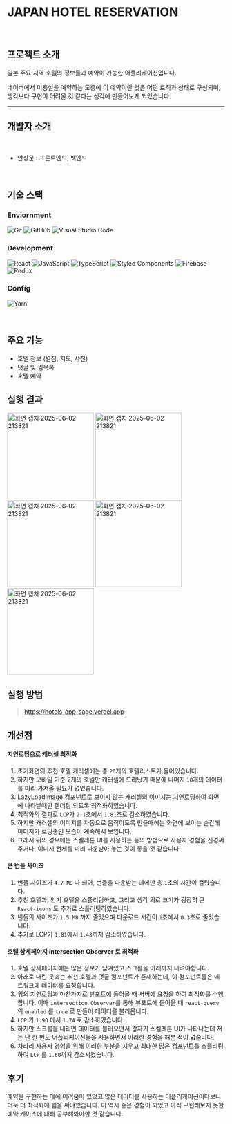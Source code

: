
# JAPAN HOTEL RESERVATION
<br>

## 프로젝트 소개

일본 주요 지역 호텔의 정보들과 예약이 가능한 어플리케이션입니다. 

네이버에서 미용실을 예약하는 도중에 이 예약이란 것은 어떤 로직과 상태로 구성되며, 생각보다 구현이 어려울 것 같다는 생각에 만들어보게 되었습니다.

---
## 개발자 소개

<br>

* 안상문 : 프론트엔드, 백엔드
  
<br>

## 기술 스택

### Enviornment

![Git](https://img.shields.io/badge/git-%23F05033.svg?style=for-the-badge&logo=git&logoColor=white)
 ![GitHub](https://img.shields.io/badge/github-%23121011.svg?style=for-the-badge&logo=github&logoColor=white)
 ![Visual Studio Code](https://img.shields.io/badge/Visual%20Studio%20Code-0078d7.svg?style=for-the-badge&logo=visual-studio-code&logoColor=white)

### Development

![React](https://img.shields.io/badge/react-%2320232a.svg?style=for-the-badge&logo=react&logoColor=%2361DAFB)
![JavaScript](https://img.shields.io/badge/javascript-%23323330.svg?style=for-the-badge&logo=javascript&logoColor=%23F7DF1E)
![TypeScript](https://img.shields.io/badge/typescript-%23007ACC.svg?style=for-the-badge&logo=typescript&logoColor=white)
![Styled Components](https://img.shields.io/badge/styled--components-DB7093?style=for-the-badge&logo=styled-components&logoColor=white)
![Firebase](https://img.shields.io/badge/firebase-a08021?style=for-the-badge&logo=firebase&logoColor=ffcd34)
![Redux](https://img.shields.io/badge/redux-%23593d88.svg?style=for-the-badge&logo=redux&logoColor=white)


### Config

![Yarn](https://img.shields.io/badge/yarn-%232C8EBB.svg?style=for-the-badge&logo=yarn&logoColor=white)
  
<br>

## 주요 기능

* 호텔 정보 (별점, 지도, 사진) <br>
* 댓글 및 찜목록 <br>
* 호텔 예약 <br>

## 실행 결과

<img width="200" alt="화면 캡처 2025-06-02 213821" src="https://github.com/user-attachments/assets/4c5fbe41-473f-4664-b9cc-080f46ad6fb1" />
<img width="200" alt="화면 캡처 2025-06-02 213821" src="https://github.com/user-attachments/assets/3e9860fd-a1b2-471c-94f1-a777394088ce" />
<img width="200" alt="화면 캡처 2025-06-02 213821" src="https://github.com/user-attachments/assets/7bb1d2bb-5944-40e8-895f-581abfdcc337" />
<img width="200" alt="화면 캡처 2025-06-02 213821" src="https://github.com/user-attachments/assets/c0f083b1-f7ad-48f7-878c-5328b9b81f21" />
<img width="200" alt="화면 캡처 2025-06-02 213821" src="https://github.com/user-attachments/assets/fd2acc54-eaf4-49d0-b5af-37d131aba0ee" />


## 실행 방법

> https://hotels-app-sage.vercel.app <br>


## 개선점

#### 지연로딩으로 캐러셀 최적화

1. 초기화면의 추천 호텔 캐러셀에는 총 `20`개의 호텔리스트가 들어있습니다.
2. 하지만 모바일 기준 2개의 호텔만 캐러셀에 드러났기 때문에 나머지 `18`개의 데이터를 미리 가져올 필요가 없었습니다.
3. LazyLoadImage 컴포넌트로 보이지 않는 캐러셀의 이미지는 지연로딩하여 화면에 나타날때만 렌더링 되도록 최적화하였습니다.
4. 최적화의 결과로 `LCP`가 `2.1`초에서 `1.81`초로 감소하였습니다.
5. 하지만 캐러셀의 이미지를 자동으로 움직이도록 만들때에는 화면에 보이는 순간에 이미지가 로딩중인 모습이 계속해서 보입니다.
6. 그래서 위의 경우에는 스켈레톤 UI를 사용하는 등의 방법으로 사용자 경험을 신경써주거나, 이미지 전체를 미리 다운받아 놓는 것이 좋을 것 같습니다.

#### 큰 번들 사이즈

1. 번들 사이즈가 `4.7 MB` 나 되어, 번들을 다운받는 데에만 총 `1`초의 시간이 걸렸습니다.
2. 추천 호텔과, 인기 호텔을 스플리팅하고, 그리고 생각 외로 크기가 굉장히 큰 `React-icons` 도 추가로 스플리팅하였습니다.
3. 번들의 사이즈가 `1.5 MB` 까지 줄었으며 다운로드 시간이 `1`초에서 `0.3`초로 줄었습니다.
4. 추가로 LCP가 `1.81`에서 `1.48`까지 감소하였습니다. 

#### 호텔 상세페이지 intersection Observer 로 최적화

1. 호텔 상세페이지에는 많은 정보가 담겨있고 스크롤을 아래까지 내려야합니다.
2. 아래로 내린 곳에는 추천 호텔과 댓글 컴포넌트가 존재하는데, 이 컴포넌트들은 네트워크에 데이터를 요청합니다.
3. 위의 지연로딩과 마찬가지로 뷰포트에 들어올 때 서버에 요청을 하여 최적화를 수행합니다. 이때 `intersection Observer`를 통해 뷰포트에 들어올 때 `react-query` 의 `enabled` 를 `true` 로 만들어 데이터를 불러옵니다.
4. `LCP` 가 `1.90` 에서 `1.74` 로 감소하였습니다.
5. 하지만 스크롤을 내리면 데이터를 불러오면서 갑자기 스켈레톤 UI가 나타나는데 저는 단 한 번도 어플리케이션들을 사용하면서 이러한 경험을 해본 적이 없습니다.
6. 차라리 사용자 경험을 위해 이러한 부분을 지우고 최대한 많은 컴포넌트를 스플리팅하여 `LCP` 를 `1.60`까지 감소시켰습니다.

## 후기

예약을 구현하는 데에 어려움이 있었고 많은 데이터를 사용하는 어플리케이션이다보니 더욱 더 최적화에 힘을 써야했습니다. 
이 역시 좋은 경험이 되었고 아직 구현해보지 못한 예약 케이스에 대해 공부해봐야할 것 같습니다.


